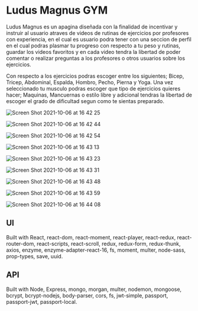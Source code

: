 # Ludus Magnus GYM 

Ludus Magnus es un apagina diseñada con la finalidad de incentivar y instruir al usuario atraves de videos de rutinas de ejercicios por profesores con experiencia, en el cual es usuario podra tener con una seccion de perfil en el cual podras plasmar tu progreso con respecto a tu peso y rutinas, guardar los videos favoritos y en cada video tendra la libertad de poder comentar o realizar preguntas a los profesores o otros usuarios sobre los ejercicios.


Con respecto a los ejercicios podras escoger entre los siguientes; Bicep, Tricep, Abdominal, Espalda, Hombro, Pecho, Pierna y Yoga. Una vez seleccionado tu musculo podras escoger que tipo de ejercicios quieres hacer; Maquinas, Mancuernas o estilo libre y adicional tendras la libertad de escoger el grado de dificultad segun como te sientas preparado.

![Screen Shot 2021-10-06 at 16 42 25](https://user-images.githubusercontent.com/47537254/136277315-76ba2ddf-68ae-4316-aae8-23faa1858a02.png)

![Screen Shot 2021-10-06 at 16 42 44](https://user-images.githubusercontent.com/47537254/136277453-b7046eb5-636c-4ef5-bac4-6f182cca6530.png)

![Screen Shot 2021-10-06 at 16 42 54](https://user-images.githubusercontent.com/47537254/136277462-6d00db6a-541c-42c0-bfff-636eb1a612cc.png)

![Screen Shot 2021-10-06 at 16 43 13](https://user-images.githubusercontent.com/47537254/136277518-39cc49bd-82e2-4b5d-81e9-55499a0a5ba6.png)

![Screen Shot 2021-10-06 at 16 43 23](https://user-images.githubusercontent.com/47537254/136277531-ca046e2f-e73e-40d2-af45-c0c0021443ab.png)

![Screen Shot 2021-10-06 at 16 43 31](https://user-images.githubusercontent.com/47537254/136277539-5c0b0256-7f00-4837-9830-7f3eb53e6648.png)

![Screen Shot 2021-10-06 at 16 43 48](https://user-images.githubusercontent.com/47537254/136277550-3057987e-d355-4673-beab-9ff4c56c91da.png)

![Screen Shot 2021-10-06 at 16 43 59](https://user-images.githubusercontent.com/47537254/136277559-c612eb05-fc0b-4dae-9664-8fb2bf7c0c12.png)

![Screen Shot 2021-10-06 at 16 44 08](https://user-images.githubusercontent.com/47537254/136277564-9b511847-e285-4978-9b56-4ce395cf9ac0.png)




## UI

Built with React, react-dom, react-moment, react-player, react-redux, react-router-dom, react-scripts, react-scroll, redux, redux-form, redux-thunk, axios, enzyme, enzyme-adapter-react-16, fs, moment, multer, node-sass, prop-types, save, uuid. 


## API

Built with Node, Express, mongo, morgan, multer, nodemon, mongoose, bcrypt, bcrypt-nodejs, body-parser, cors, fs, jwt-simple, passport, passport-jwt, passport-local.
